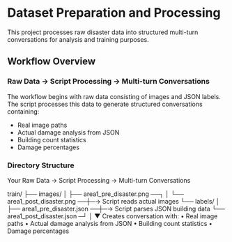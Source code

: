 # Dataset Preparation and Processing

This project processes raw disaster data into structured multi-turn conversations for analysis and training purposes.

## Workflow Overview

### Raw Data → Script Processing → Multi-turn Conversations

The workflow begins with raw data consisting of images and JSON labels. The script processes this data to generate structured conversations containing:

- Real image paths
- Actual damage analysis from JSON
- Building count statistics
- Damage percentages

### Directory Structure
Your Raw Data → Script Processing → Multi-turn Conversations

train/
├── images/
│   ├── area1_pre_disaster.png  ──┐
│   └── area1_post_disaster.png ──┼─→ Script reads actual images
└── labels/                       │
    ├── area1_pre_disaster.json ──┼─→ Script parses JSON building data
    └── area1_post_disaster.json ─┘
                                   │
                                   ▼
                    Creates conversation with:
                    • Real image paths
                    • Actual damage analysis from JSON
                    • Building count statistics
                    • Damage percentages